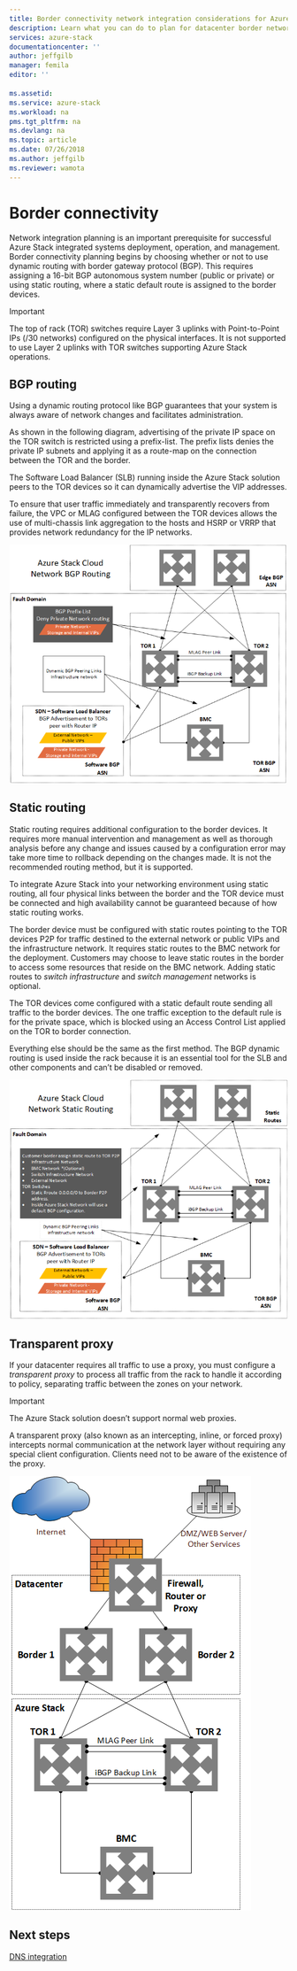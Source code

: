 ```yaml
---
title: Border connectivity network integration considerations for Azure Stack integrated systems | Microsoft Docs
description: Learn what you can do to plan for datacenter border network connectivity with multi-node Azure Stack.
services: azure-stack
documentationcenter: ''
author: jeffgilb
manager: femila
editor: ''

ms.assetid: 
ms.service: azure-stack
ms.workload: na
pms.tgt_pltfrm: na
ms.devlang: na
ms.topic: article
ms.date: 07/26/2018
ms.author: jeffgilb
ms.reviewer: wamota
---
```


# Border connectivity 
Network integration planning is an important prerequisite for successful Azure Stack integrated systems deployment, operation, and management. Border connectivity planning begins by choosing whether or not to use dynamic routing with border gateway protocol (BGP). This requires assigning a 16-bit BGP autonomous system number (public or private) or using static routing, where a static default route is assigned to the border devices.

> [!IMPORTANT]
> The top of rack (TOR) switches require Layer 3 uplinks with Point-to-Point IPs (/30 networks) configured on the physical interfaces. It is not supported to use Layer 2 uplinks with TOR switches supporting Azure Stack operations. 

## BGP routing
Using a dynamic routing protocol like BGP guarantees that your system is always aware of network changes and facilitates administration. 

As shown in the following diagram, advertising of the private IP space on the TOR switch is restricted using a prefix-list. The prefix lists denies the private IP subnets and applying it as a route-map on the connection between the TOR and the border.

The Software Load Balancer (SLB) running inside the Azure Stack solution peers to the TOR devices so it can dynamically advertise the VIP addresses.

To ensure that user traffic immediately and transparently recovers from failure, the VPC or MLAG configured between the TOR devices allows the use of multi-chassis link aggregation to the hosts and HSRP or VRRP that provides network redundancy for the IP networks.

![BGP routing](media/azure-stack-border-connectivity/bgp-routing.png)

## Static routing
Static routing requires additional configuration to the border devices. It requires more manual intervention and management as well as thorough analysis before any change and issues caused by a configuration error may take more time to rollback depending on the changes made. It is not the recommended routing method, but it is supported.

To integrate Azure Stack into your networking environment using static routing, all four physical links between the border and the TOR device must be connected and high availability cannot be guaranteed because of how static routing works.

The border device must be configured with static routes pointing to the TOR devices P2P for traffic destined to the external network or public VIPs and the infrastructure network. It requires static routes to the BMC network for the deployment. Customers may choose to leave static routes in the border to access some resources that reside on the BMC network.  Adding static routes to *switch infrastructure* and *switch management* networks is optional.

The TOR devices come configured with a static default route sending all traffic to the border devices. The one traffic exception to the default rule is for the private space, which is blocked using an Access Control List applied on the TOR to border connection.

Everything else should be the same as the first method. The BGP dynamic routing is used inside the rack because it is an essential tool for the SLB and other components and can’t be disabled or removed.

![Static routing](media/azure-stack-border-connectivity/static-routing.png)

## Transparent proxy
If your datacenter requires all traffic to use a proxy, you must configure a *transparent proxy* to process all traffic from the rack to handle it according to policy, separating traffic between the zones on your network.

> [!IMPORTANT]
> The Azure Stack solution doesn’t support normal web proxies.  

A transparent proxy (also known as an intercepting, inline, or forced proxy) intercepts normal communication at the network layer without requiring any special client configuration. Clients need not to be aware of the existence of the proxy.

![Transparent proxy](media/azure-stack-border-connectivity/transparent-proxy.png)

## Next steps
[DNS integration](azure-stack-integrate-dns.md)